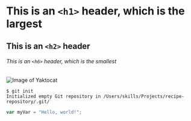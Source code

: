 # This is an `<h1>` header, which is the largest

## This is an `<h2>` header

###### This is an `<h6>` header, which is the smallest



![Image of Yaktocat](https://octodex.github.com/images/yaktocat.png)
```
$ git init
Initialized empty Git repository in /Users/skills/Projects/recipe-repository/.git/
```

``` javascript
var myVar = "Hello, world!";
```
